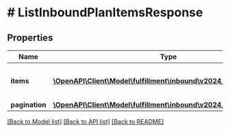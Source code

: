 # # ListInboundPlanItemsResponse

## Properties

Name | Type | Description | Notes
------------ | ------------- | ------------- | -------------
**items** | [**\OpenAPI\Client\Model\fulfillment\inbound\v2024_03_20\Item[]**](Item.md) | The items in an inbound plan. |
**pagination** | [**\OpenAPI\Client\Model\fulfillment\inbound\v2024_03_20\Pagination**](Pagination.md) |  | [optional]

[[Back to Model list]](../../README.md#models) [[Back to API list]](../../README.md#endpoints) [[Back to README]](../../README.md)
